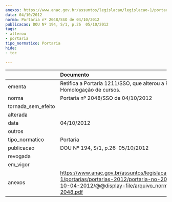 ```yaml
---
anexos: https://www.anac.gov.br/assuntos/legislacao/legislacao-1/portarias/portarias-2012/portaria-no-2048-sso-de-10-04-2012/@@display-file/arquivo_norma/PA2012-2048.pdf
data: 04/10/2012
norma: Portaria nº 2048/SSO de 04/10/2012
publicacao: DOU Nº 194, S/1, p.26  05/10/2012
tags:
- alterou
- portaria
tipo_normatico: Portaria
hide: 
- toc 
 
---
```


|                    | Documento                                                                                                                                                         |
|:-------------------|:------------------------------------------------------------------------------------------------------------------------------------------------------------------|
| ementa             | Retifica a Portaria 1211/SSO, que alterou a Portaria de Homologação de cursos.                                                                                    |
| norma              | Portaria nº 2048/SSO de 04/10/2012                                                                                                                                |
| tornada_sem_efeito |                                                                                                                                                                   |
| alterada           |                                                                                                                                                                   |
| data               | 04/10/2012                                                                                                                                                        |
| outros             |                                                                                                                                                                   |
| tipo_normatico     | Portaria                                                                                                                                                          |
| publicacao         | DOU Nº 194, S/1, p.26  05/10/2012                                                                                                                                 |
| revogada           |                                                                                                                                                                   |
| em_vigor           |                                                                                                                                                                   |
| anexos             | https://www.anac.gov.br/assuntos/legislacao/legislacao-1/portarias/portarias-2012/portaria-no-2048-sso-de-10-04-2012/@@display-file/arquivo_norma/PA2012-2048.pdf |